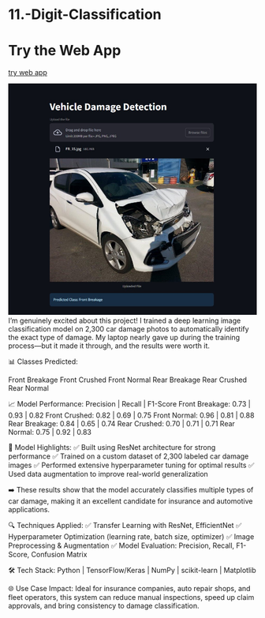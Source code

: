 # 11.-Digit-Classification

# Try the Web App 
[try web app](https://cardamagepredictionbyzaidnaeem.streamlit.app/)

![screenshot](gitimg.jpg)
 I’m genuinely excited about this project! I trained a deep learning image classification model on 2,300 car damage photos to automatically identify the exact type of damage. My laptop nearly gave up during the training process—but it made it through, and the results were worth it.

📊 Classes Predicted:

Front Breakage
Front Crushed
Front Normal
Rear Breakage
Rear Crushed
Rear Normal

📈 Model Performance:
 Precision | Recall | F1-Score
Front Breakage: 0.73 | 0.93 | 0.82 
Front Crushed: 0.82 | 0.69 | 0.75 
Front Normal: 0.96 | 0.81 | 0.88 
Rear Breakage: 0.84 | 0.65 | 0.74 
Rear Crushed: 0.70 | 0.71 | 0.71 
Rear Normal: 0.75 | 0.92 | 0.83 

📌 Model Highlights:
 ✅ Built using ResNet architecture for strong performance
 ✅ Trained on a custom dataset of 2,300 labeled car damage images
 ✅ Performed extensive hyperparameter tuning for optimal results
 ✅ Used data augmentation to improve real-world generalization

➡️ These results show that the model accurately classifies multiple types of car damage, making it an excellent candidate for insurance and automotive applications.

🔍 Techniques Applied:
 ✅ Transfer Learning with ResNet, EfficientNet
 ✅ Hyperparameter Optimization (learning rate, batch size, optimizer)
 ✅ Image Preprocessing & Augmentation
 ✅ Model Evaluation: Precision, Recall, F1-Score, Confusion Matrix

🛠️ Tech Stack:
 Python | TensorFlow/Keras | NumPy | scikit-learn | Matplotlib

🌐 Use Case Impact:
 Ideal for insurance companies, auto repair shops, and fleet operators, this system can reduce manual inspections, speed up claim approvals, and bring consistency to damage classification.
